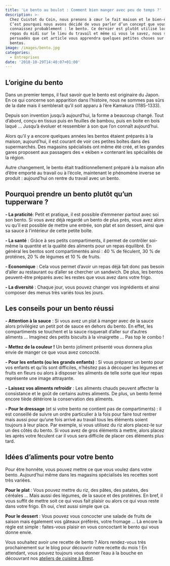 ```yaml
---
title: 'Le bento au boulot : Comment bien manger avec peu de temps ?'
description: >-
  Chez Cuistot du Coin, nous prenons à cœur le fait maison et le bien-être.
  C’est pourquoi nous avons décidé de vous parler d’un concept que vous
  connaissez probablement : le bento. Ce dernier est plutôt utilisé lors des
  repas du midi sur le lieu du travail et même si vous le savez, nous sommes
  persuadés que cet article vous apprendra quelques petites choses sur les
  bentos.
image: /images/bento.jpg
categories:
  - Entreprises
date: '2018-10-29T14:40:07+01:00'
---
```

## L’origine du bento

Dans un premier temps, il faut savoir que le bento est originaire du Japon. En ce qui concerne son apparition dans l’histoire, nous ne sommes pas sûrs de la date mais il semblerait qu’il soit apparu à l’ère Kamakura (1185-1333). 

Depuis son invention jusqu’à aujourd’hui, la forme a beaucoup changé. Tout d’abord, conçu en tissus puis en feuilles de bambou, puis en boite en bois laqué … Jusqu’à évoluer et ressembler à son que l’on connaît aujourd’hui.

Alors qu’il y a encore quelques années les bentos étaient préparés à la maison, aujourd’hui, il est courant de voir ces petites boîtes dans des supermarchés. Des magasins spécialisés ont même été créé, et les grandes gares proposent aux passagers des « ekiben » contenant les spécialités de la région. 

Autre changement, le bento était traditionnellement préparé à la maison afin d’être emporté au travail ou à l’école, maintenant le phénomène inverse se produit : aujourd’hui on rentre du travail avec un bento.

## Pourquoi prendre un bento plutôt qu’un tupperware ?

**\- La praticité**: Petit et pratique, il est possible d’emmener partout avec soi son bento. Si vous avez déjà regardé un bento de plus près, vous avez alors vu qu’il est possible de mettre une entrée, son plat et son dessert, ainsi que sa sauce à l’intérieur de cette petite boîte.

**\- La santé** : Grâce à ses petits compartiments, il permet de contrôler soi-même la quantité et la qualité des aliments pour un repas équilibré. En général les bentos sont compartimentés ainsi :  40 % de féculent, 30 % de protéines, 20 % de légumes et 10 % de fruits.

**\- Economique** : Cela vous permet d’avoir un repas déjà fait donc pas besoin d’aller au restaurant ou d’aller se chercher un sandwich. De plus, les bentos peuvent-être préparés avec les restes que vous avez dans votre frigo.

**\- La diversité** : Chaque jour, vous pouvez changer vos ingrédients et ainsi composer des menus très variés tous les jours.

## Les conseils pour un bento réussi

**\- Attention à la sauce** : Si vous avez un plat à manger avec de la sauce alors privilégiez un petit pot de sauce en dehors du bento. En effet, les compartiments se touchent et la sauce risquerait d’aller sur d’autres aliments … Imaginez des petits biscuits à la vinaigrette … Pas top le combo !

**\- Mettez de la couleur !** Un bento joliment présenté vous donnera plus envie de manger ce que vous avez concocté. 

**\- Pour les enfants (ou les grands enfants)** : Si vous préparez un bento pour vos enfants et qu’ils sont difficiles, n’hésitez pas à découper les légumes et fruits en fleurs ou alors à disposer les aliments de telle sorte que leur repas représente une image attrayante.

**\- Laissez vos aliments refroidir** : Les aliments chauds peuvent affecter la consistance et le goût de certains autres aliments. De plus, un bento fermé encore tiède détériore la conservation des aliments.

**\- Pour le dressage** (et si votre bento ne contient pas de compartiments) : il est conseillé de suivre un ordre particulier à la fois pour faire tout rentrer mais aussi pour qu’une fois arrivé au travail tous les éléments soient toujours à leur place. Par exemple, si vous utilisez du riz alors placez-le sur un des côtés du bento. Si vous avez de gros éléments à mettre, alors placez les après votre féculent car il vous sera difficile de placer ces éléments plus tard. 

## Idées d’aliments pour votre bento

Pour être honnête, vous pouvez mettre ce que vous voulez dans votre bento. Aujourd’hui même dans les magasins spécialisés les recettes sont très variées.

**Pour le plat** : Vous pouvez mettre du riz, des pâtes, des patates, des céréales … Mais aussi des légumes, de la sauce et des protéines. En bref, il vous suffit de mettre soit ce qui vous fait plaisir ou alors ce qui vous reste dans votre frigo. Eh oui, c’est aussi simple que ça.

**Pour le dessert** : Vous pouvez vous concocter une salade de fruits de saison mais également vos gâteaux préférés, votre fromage … Là encore la règle est simple : faites-vous plaisir en vous concoctant le bento qui vous donne envie.

Vous souhaitez avoir une recette de bento ? Alors rendez-vous très prochainement sur le blog pour découvrir notre recette du mois ! En attendant, vous pouvez toujours vous donner l’eau à la bouche en découvrant nos [ateliers de cuisine à Brest](https://www.cuistotducoin.com/individual).
